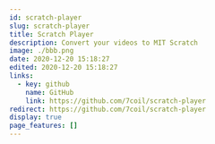 ```yaml
---
id: scratch-player
slug: scratch-player
title: Scratch Player
description: Convert your videos to MIT Scratch
image: ./bbb.png
date: 2020-12-20 15:18:27
edited: 2020-12-20 15:18:27
links:
  - key: github
    name: GitHub
    link: https://github.com/7coil/scratch-player
redirect: https://github.com/7coil/scratch-player
display: true
page_features: []
---
```

